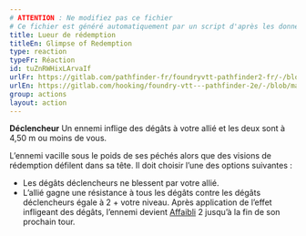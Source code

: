 ```yaml
---
# ATTENTION : Ne modifiez pas ce fichier
# Ce fichier est généré automatiquement par un script d'après les données du module Foundry VTT officiel et de sa traduction
title: Lueur de rédemption
titleEn: Glimpse of Redemption
type: reaction
typeFr: Réaction
id: tuZnRWHixLArvaIf
urlFr: https://gitlab.com/pathfinder-fr/foundryvtt-pathfinder2-fr/-/blob/master/data/actions/tuZnRWHixLArvaIf.htm
urlEn: https://gitlab.com/hooking/foundry-vtt---pathfinder-2e/-/blob/master/packs/data/actions.db/glimpse-of-redemption.json
group: actions
layout: action
---
```

**Déclencheur** Un ennemi inflige des dégâts à votre allié et les deux sont à 4,50 m ou moins de vous.

L’ennemi vacille sous le poids de ses péchés alors que des visions de rédemption défilent dans sa tête. Il doit choisir l’une des options suivantes :  

- Les dégâts déclencheurs ne blessent par votre allié.
- L’allié gagne une résistance à tous les dégâts contre les dégâts déclencheurs égale à 2 + votre niveau. Après application de l’effet infligeant des dégâts, l’ennemi devient [Affaibli](../condition-items/affaibli.md) 2 jusqu’à la fin de son prochain tour.


